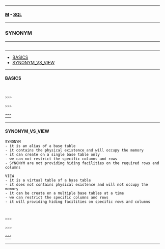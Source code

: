 
---

#### [M](https://github.com/ttltrk/TTT/blob/master/menu.md) - [SQL](https://github.com/ttltrk/TTT/blob/master/SQL/SQL.md)

---

### SYNONYM

---

```

```

---

* [BASICS](#BASICS)
* [SYNONYM_VS_VIEW](#SYNONYM_VS_VIEW)

---

#### BASICS

```sql


>>>

>>>
```


[^^^](#SYNONYM)

---

#### SYNONYM_VS_VIEW

```
SYNONYM
- it is an alias of a base table
- it contains the physical existence and will occupy the memory
- it can create on a single base table only
- we can not restrict the specific columns and rows
- SYNONYM are not providing hiding facilities on the required rows and columns

VIEW
- it is a virtual table of a base table
- it does not contains physical existence and will not occupy the memory
- it can be create on a multiple base tables at a time
- we can restrict the specific columns and rows
- it will providing hiding facilities on specific rows and columns
```

```sql


>>>

>>>
```


[^^^](#SYNONYM)

---
